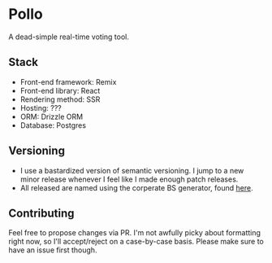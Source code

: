 # Pollo

A dead-simple real-time voting tool.

## Stack

- Front-end framework: Remix
- Front-end library: React
- Rendering method: SSR
- Hosting: ???
- ORM: Drizzle ORM
- Database: Postgres

## Versioning

- I use a bastardized version of semantic versioning. I jump to a new minor release whenever I feel like I made enough patch releases.
- All released are named using the corperate BS generator, found [here](https://www.atrixnet.com/bs-generator.html).

## Contributing

Feel free to propose changes via PR. I'm not awfully picky about formatting right now, so I'll accept/reject on a case-by-case basis. Please make sure to have an issue first though.
